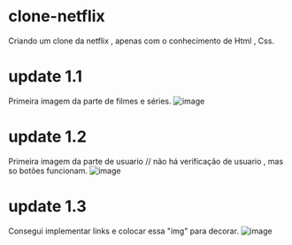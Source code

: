# clone-netflix
Criando um clone da netflix , apenas com o conhecimento de Html , Css.

# update 1.1 
Primeira imagem da parte de filmes e séries.
![image](https://user-images.githubusercontent.com/73563601/140624567-9deda03d-fca0-44e2-b763-2be13d3d34ef.png)

# update 1.2
Primeira imagem da parte de usuario // não há verificação de usuario , mas so botões funcionam.
![image](https://user-images.githubusercontent.com/73563601/140624624-0700c58a-d317-473b-a4ac-fd87d5c757a7.png)

# update 1.3
Consegui implementar links e colocar essa "img" para decorar.
![image](https://user-images.githubusercontent.com/73563601/140654748-194b4959-b3fc-47bd-8901-801ef4e42689.png)
